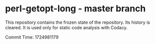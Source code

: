 # perl-getopt-long - master branch

This repository contains the frozen state of the repository.
Its history is cleared. It is used only for static code
analysis with Codacy.

Commit Time: 1724981179